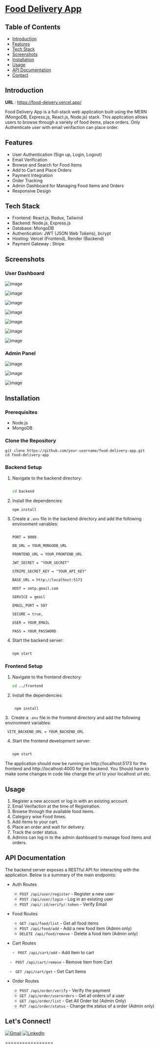 [Food Delivery App](https://food-deivery.vercel.app/)
=================

Table of Contents
-----------------

-   [Introduction](#introduction)
-   [Features](#features)
-   [Tech Stack](#tech-stack)
-   [Screenshots](#screenshots)
-   [Installation](#installation)
-   [Usage](#usage)
-   [API Documentation](#api-documentation)
-   [Contact](#lets-connect)

Introduction
------------

**URL** : https://food-deivery.vercel.app/

Food Delivery App is a full-stack web application built using the MERN (MongoDB, Express.js, React.js, Node.js) stack. This application allows users to browse through a variety of food items, place orders. Only Authenticate user with email verifaction can place order.

Features
--------

-   User Authentication (Sign up, Login, Logout)
-   Email Verification
-   Browse and Search for Food Items
-   Add to Cart and Place Orders
-   Payment Integration
-   Order Tracking
-   Admin Dashboard for Managing Food Items and Orders
-   Responsive Design

Tech Stack
----------

-   Frontend: React.js, Redux, Tailwind
-   Backend: Node.js, Express.js
-   Database: MongoDB
-   Authentication: JWT (JSON Web Tokens), bcrypt
-   Hosting: Vercel (Frontend), Render (Backend)
-   Payment Gateway : Stripe

Screenshots
------------

### User Dashboard

![image](https://github.com/KrishnaVakte/food-delivery/assets/86585840/36e02535-3447-4906-9cbf-68e1f15818aa)

![image](https://github.com/KrishnaVakte/food-delivery/assets/86585840/46f1dceb-9e56-4172-8bca-f5cf81d95521)

![image](https://github.com/KrishnaVakte/food-delivery/assets/86585840/bffbc68c-792a-4f36-8dcf-a9fad93e4807)

![image](https://github.com/KrishnaVakte/food-delivery/assets/86585840/ad8e1ef5-f265-449e-8248-1834edcf0f7f)

![image](https://github.com/KrishnaVakte/food-delivery/assets/86585840/8c9ec4a6-b3a4-4dce-9cd9-4f8b8e9781d8)

![image](https://github.com/KrishnaVakte/food-delivery/assets/86585840/9da8776b-ab3e-4519-bd1b-2c1062fc9318)

![image](https://github.com/KrishnaVakte/food-delivery/assets/86585840/30ef5062-74b3-4132-9a76-5d339692aad9)


### Admin Panel

![image](https://github.com/KrishnaVakte/food-delivery/assets/86585840/8dda6ae1-00f8-4617-83cb-3b714b42d80f)

![image](https://github.com/KrishnaVakte/food-delivery/assets/86585840/d8b3818f-1224-4354-a073-c2744a586be2)

![image](https://github.com/KrishnaVakte/food-delivery/assets/86585840/cd4029fd-1458-46c2-a49a-53dc9d268690)



Installation
------------

### Prerequisites

-   Node.js
-   MongoDB

### Clone the Repository

    
    git clone https://github.com/your-username/food-delivery-app.git
    cd food-delivery-app

### Backend Setup

1.  Navigate to the backend directory:

    ```bash

    cd backend

2.  Install the dependencies:

    ```bash
    npm install

3.  Create a `.env` file in the backend directory and add the following environment variables:

    ```plaintext

    PORT = 8000

    DB_URL = YOUR_MONGODB_URL

    FRONTEND_URL = YOUR_FRONTEND_URL

    JWT_SECRET = "YOUR_SECRET"

    STRIPE_SECRET_KEY = "YOUR_API_KEY"

    BASE_URL = http://localhost:5173

    HOST = smtp.gmail.com

    SERVICE = gmail

    EMAIL_PORT = 587

    SECURE = true,

    USER = YOUR_EMAIL

    PASS = YOUR_PASSWORD

4.  Start the backend server:

    ```bash

    npm start

### Frontend Setup

1.  Navigate to the frontend directory:

    ```bash
    cd ../frontend

2.  Install the dependencies:

    ```bash

     npm install

3.  Create a `.env` file in the frontend directory and add the following environment variables:


     VITE_BACKEND_URL = YOUR_BACKEND_URL


4.  Start the frontend development server:

    ```bash

    npm start

The application should now be running on http://localhost:5173 for the frontend and http://localhost:4000 for the backend.
You Should have to make some changes in code like change the url to your localhost url etc. 

Usage
-----

1.  Register a new account or log in with an existing account.
2.  Email Verifaction at the time of Registration.
3.  Browse through the available food items.
4.  Category wise Food Itmes.
5.  Add items to your cart.
6.  Place an order and wait for delivery.
7.  Track the order status.
8.  Admins can log in to the admin dashboard to manage food items and orders.


API Documentation
-----------------

The backend server exposes a RESTful API for interacting with the application. Below is a summary of the main endpoints:

-   Auth Routes

    -   `POST /api/user/register` - Register a new user
    -   `POST /api/user/login` - Log in an existing user
    -   `POST /api/:id/verify/:token` - Verify Email
    
-   Food Routes

    -   `GET /api/food/list` - Get all food items
    -   `POST /api/food/add` - Add a new food item (Admin only)
    -   `DELETE /api/food/remove` - Delete a food item (Admin only)
-   Cart Routes
    
    -   `POST /api/cart/add` - Add Item to cart

    -   `POST /api/cart/remove` - Remove Item from Cart

    -   `GET /api/cart/get` - Get Cart Items
-   Order Routes

    -   `POST /api/order/verify` - Verify the payment
    -   `GET /api/order/userorders` - Get all orders of a user
    -   `GET /api/order/list` - Get All Order list (Admin Only)
    -   `PUT /api/order/status` - Change the status of a order (Admin only)




## Let's Connect!

[![Gmail](https://img.shields.io/badge/Gmail-D14836?style=for-the-badge&logo=gmail&logoColor=white)](mailto:krishnavakte25@gmail.com)
[![LinkedIn](https://img.shields.io/badge/LinkedIn-0077B5?style=for-the-badge&logo=linkedin&logoColor=white)](https://www.linkedin.com/in/krishnavakte/)

=================

